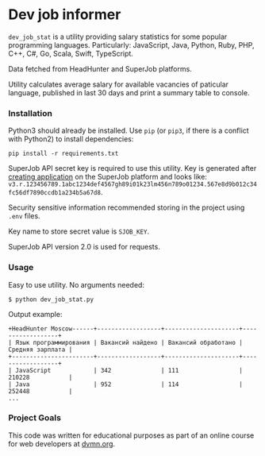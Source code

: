 # Dev job informer

`dev_job_stat` is a utility providing salary statistics for some popular programming languages. Particularly: JavaScript, Java, Python, Ruby, PHP, C++, C#, Go, Scala, Swift, TypeScript.

Data fetched from HeadHunter and SuperJob platforms.

Utility calculates average salary for available vacancies of paticular language, published in last 30 days and print a summary table to console.

### Installation

Python3 should already be installed. 
Use `pip` (or `pip3`, if there is a conflict with Python2) to install dependencies:
```
pip install -r requirements.txt
```

SuperJob API secret key is required to use this utility. Key is generated after [creating application](https://api.superjob.ru/register) on the SuperJob platform and looks like: `v3.r.123456789.1abc1234def4567gh89i01k23lm456n789o01234.567e8d9b012c34fc56df7890ccdb1a234b5a67d8`.

Security sensitive information recommended storing in the project using `.env` files.

Key name to store secret value is `SJOB_KEY`.

SuperJob API version 2.0 is used for requests.

### Usage

Easy to use utility. No arguments needed:
```
$ python dev_job_stat.py
```
Output example:
```
+HeadHunter Moscow------+------------------+---------------------+------------------+
| Язык программирования | Вакансий найдено | Вакансий обработано | Средняя зарплата |
+-----------------------+------------------+---------------------+------------------+
| JavaScript            | 342              | 111                 | 210228           |
| Java                  | 952              | 114                 | 252448           |
...
```

### Project Goals

This code was written for educational purposes as part of an online course for web developers at [dvmn.org](https://dvmn.org/).
 
